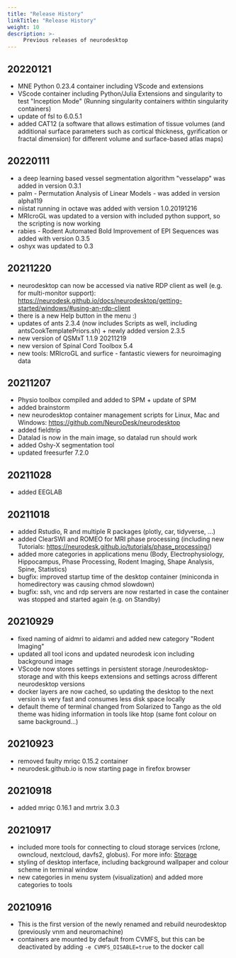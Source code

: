 ```yaml
---
title: "Release History"
linkTitle: "Release History"
weight: 10
description: >-
     Previous releases of neurodesktop
---
```


## 20220121
- MNE Python 0.23.4 container including VScode and extensions
- VScode container including Python/Julia Extensions and singularity to test "Inception Mode" (Running singularity containers withtin singularity containers)
- update of fsl to 6.0.5.1
- added CAT12 (a software that allows estimation of tissue volumes (and additional surface parameters such as cortical thickness, gyrification or fractal dimension) for different volume and surface-based atlas maps)

## 20220111
- a deep learning based vessel segmentation algorithm "vesselapp" was added in version 0.3.1
- palm - Permutation Analysis of Linear Models - was added in version alpha119
- niistat running in octave was added with version 1.0.20191216
- MRIcroGL was updated to a version with included python support, so the scripting is now working
- rabies - Rodent Automated Bold Improvement of EPI Sequences was added with version 0.3.5
- oshyx was updated to 0.3

## 20211220
- neurodesktop can now be accessed via native RDP client as well (e.g. for multi-monitor support): https://neurodesk.github.io/docs/neurodesktop/getting-started/windows/#using-an-rdp-client
- there is a new Help button in the menu :)
- updates of ants 2.3.4 (now includes Scripts as well, including antsCookTemplatePriors.sh) + newly added version 2.3.5
- new version of QSMxT 1.1.9 20211219
- new version of Spinal Cord Toolbox 5.4
- new tools: MRIcroGL and surfice - fantastic viewers for neuroimaging data


## 20211207
- Physio toolbox compiled and added to SPM + update of SPM
- added brainstorm 
- new neurodesktop container management scripts for Linux, Mac and Windows: https://github.com/NeuroDesk/neurodesktop 
- added fieldtrip 
- Datalad is now in the main image, so datalad run should work
- added Oshy-X segmentation tool
- updated freesurfer 7.2.0

## 20211028
- added EEGLAB

## 20211018
- added Rstudio, R and multiple R packages (plotly, car, tidyverse, ...)
- added ClearSWI and ROMEO for MRI phase processing (including new Tutorials: https://neurodesk.github.io/tutorials/phase_processing/)
- added more categories in applications menu (Body, Electrophysiology, Hippocampus, Phase Processing, Rodent Imaging, Shape Analysis, Spine, Statistics)
- bugfix: improved startup time of the desktop container (miniconda in homedirectory was causing chmod slowdown)
- bugfix: ssh, vnc and rdp servers are now restarted in case the container was stopped and started again (e.g. on Standby)


## 20210929
- fixed naming of aidmri to aidamri and added new category "Rodent Imaging"
- updated all tool icons and updated neurodesk icon including background image
- VScode now stores settings in persistent storage /neurodesktop-storage and with this keeps extensions and settings across different neurodesktop versions
- docker layers are now cached, so updating the desktop to the next version is very fast and consumes less disk space locally
- default theme of terminal changed from Solarized to Tango as the old theme was hiding information in tools like htop (same font colour on same background...)


## 20210923
- removed faulty mriqc 0.15.2 container
- neurodesk.github.io is now starting page in firefox browser

## 20210918
- added mriqc 0.16.1 and mrtrix 3.0.3

## 20210917
- included more tools for connecting to cloud storage services (rclone, owncloud, nextcloud, davfs2, globus). For more info: [Storage](/docs/neurodesktop/storage)
- styling of desktop interface, including background wallpaper and colour scheme in terminal window
- new categories in menu system (visualization) and added more categories to tools

## 20210916
- This is the first version of the newly renamed and rebuild neurodesktop (previously vnm and neuromachine)
- containers are mounted by default from CVMFS, but this can be deactivated by adding `-e CVMFS_DISABLE=true` to the docker call

